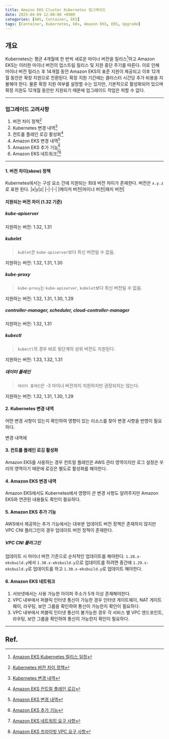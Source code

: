 ```yaml
---
title: Amazon EKS Cluster Kubernetes 업그레이드
date: 2025-04-09 12:00:00 +0900
categories: [AWS, Container, EKS]
tags: [Container, Kubernetes, k8s, Amazon EKS, EKS, Upgrade]
---
```


## 개요

Kubernetes는 평균 4개월에 한 번씩 새로운 마이너 버전을 릴리스[^8]하고 Amazon EKS는 이러한 마이너 버전의 업스트림 릴리스 및 지원 중단 주기를 따른다.
이로 인해 마이너 버전 릴리스 후 14개월 동안 Amazon EKS의 표준 지원이 제공되고 이후 12개월 동안은 확장 지원으로 전환된다. 확장 지원 기간에는 클러스터 시간당 추가 비용을 지불해야 한다.
물론 확장 지원 여부를 설정할 수는 있지만, 기본적으로 활성화되어 있으며 확장 지원도 12개월 동안만 지원되기 때문에 업그레이드 작업은 피할 수 없다.

---

### 업그레이드 고려사항

1. 버전 차이 정책[^1]
2. Kubernetes 변경 내역[^2]
3. 컨트롤 플레인 로깅 활성화[^3]
4. Amazon EKS 변경 내역[^4]
5. Amazon EKS 추가 기능[^5]
6. Amazon EKS 네트워크[^6][^7]

---

#### 1. 버전 차이(skew) 정책

Kubernetes에서는 구성 요소 간에 지원되는 최대 버전 차이가 존재한다.
버전은 `x.y.z`로 표현 된다.
|x|y|z|
|-|-|-|
|메이저 버전|마이너 버전|패치 버전|

#### 지원되는 버전 차이 (1.32 기준)

##### kube-apiserver

지원하는 버전: 1.32, 1.31

##### kubelet

> `kublet`은 `kube-apiserver`보다 최신 버전일 수 없음.

지원하는 버전: 1.32, 1.31, 1.30

##### kube-proxy

> `kube-proxy`는 `kube-apiserver`, `kubelet`보다 최신 버전일 수 없음.

지원하는 버전: 1.32, 1.31, 1.30, 1.29

##### controller-manager, scheduler, cloud-controller-manager

지원하는 버전: 1.32, 1.31

##### kubectl

> `kubectl`의 경우 바로 윗단계의 상위 버전도 지원된다.

지원하는 버전: 1.33, 1.32, 1.31

##### 데이터 플레인

> `데이터 플레인`은 -3 마이너 버전까지 지원하지만 권장되지는 않는다.

지원하는 버전: 1.32, 1.31, 1.30, 1.29

#### 2. Kubernetes 변경 내역

어떤 변경 사항이 있는지 확인하여 영향이 있는 리소스를 찾아 변경 사항을 반영이 필요하다.

변경 내역에

#### 3. 컨트롤 플레인 로깅 활성화

Amazon EKS를 사용하는 경우 컨트럴 플레인은 AWS 관리 영역이지만 로그 설정은 우리의 영역이기 때문에 로깅은 별도로 활성화를 해야한다.

#### 4. Amazon EKS 변경 내역

Amazon EKS에서도 Kubernetes에서 영향이 큰 변경 사항도 알려주지만 Amazon EKS와 연관된 내용들도 확인이 필요하다.

#### 5. Amazon EKS 추가 기능

AWS에서 제공하는 추가 기능에서는 대부분 업데이트 버전 정책은 존재하지 않지만 VPC CNI 플러그인의 경우 업데이트 버전 정책이 존재한다.

##### VPC CNI 플러그인

업데이트 시 마이너 버전 기준으로 순차적인 업데이트를 해야한다.
`1.28.x-eksbuild.y`에서 `1.30.x-eksbuild.y`으로 업데이트를 하려면 중간에 `1.29.x-eksbuild.y`로 업데이트를 하고 `1.30.x-eksbuild.y`로 업데이트 해야한다.

#### 6. Amazon EKS 네트워크

1. 서브넷에서는 사용 가능한 아이피 주소가 5개 이상 존재해야한다.
2. VPC 내부에서 퍼블릭 인터넷 통신이 가능한 경우 인터넷 게이트웨이, NAT 게이트웨이, 라우팅, 보안 그룹을 확인하여 통신이 가능한지 확인이 필요하다.
3. VPC 내부에서 퍼블릭 인터넷 통신이 불가능한 경우 각 서비스 별 VPC 엔드포인트, 라우팅, 보안 그룹을 확인하여 통신이 가능한지 확인이 필요하다.

---

## Ref.

[^1]: [Kubernetes 버전 차이 정책](https://github.com/kubernetes/kubernetes/tree/master/CHANGELOG)
[^2]: [Kubernetes 변경 내역](https://github.com/kubernetes/kubernetes/tree/master/CHANGELOG)
[^3]: [Amazon EKS 컨트럴 플레인 로깅](https://docs.aws.amazon.com/ko_kr/eks/latest/userguide/control-plane-logs.html)
[^4]: [Amazon EKS 변경 내역](https://docs.aws.amazon.com/ko_kr/eks/latest/userguide/kubernetes-versions-standard.html)
[^5]: [Amazon EKS 추가 기능](https://docs.aws.amazon.com/ko_kr/eks/latest/userguide/eks-add-ons.html)
[^6]: [Amazon EKS 네트워킹 요구 사항](https://docs.aws.amazon.com/ko_kr/eks/latest/userguide/network-reqs.html)
[^7]: [Amazon EKS 프라이빗 VPC 요구 사항](https://docs.aws.amazon.com/ko_kr/eks/latest/userguide/private-clusters.html)
[^8]: [Amazon EKS Kubernetes 릴리스 일정](https://docs.aws.amazon.com/ko_kr/eks/latest/userguide/kubernetes-versions.html#kubernetes-release-calendar)
